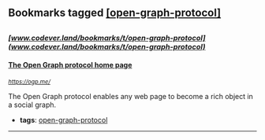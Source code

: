 ## Bookmarks tagged [[open-graph-protocol]](https://www.codever.land/search?q=[open-graph-protocol])

_<sup><sup>[www.codever.land/bookmarks/t/open-graph-protocol](www.codever.land/bookmarks/t/open-graph-protocol)</sup></sup>_
---
#### [The Open Graph protocol home page](https://ogp.me/)
_<sup>https://ogp.me/</sup>_

The Open Graph protocol enables any web page to become a rich object in a social graph.
* **tags**: [open-graph-protocol](../tagged/open-graph-protocol.md)
---
